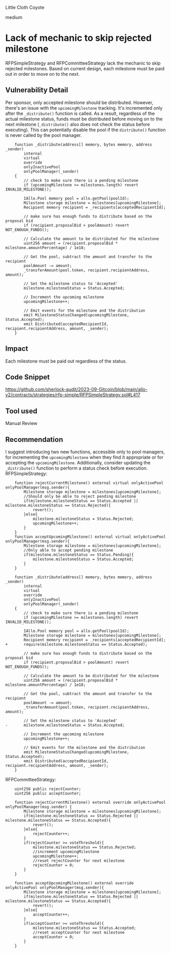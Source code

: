Little Cloth Coyote

medium

# Lack of mechanic to skip rejected milestone
RFPSimpleStrategy and RFPCommitteeStrategy lack the mechanic to skip rejected milestones. Based on current design, each milestone must be paid out in order to move on to the next.

## Vulnerability Detail
Per sponsor, only accepted milestone should be distributed.
However, there's an issue with the `upcomingMilestone` tracking. It's incremented only after the `_distribute()` function is called. As a result, regardless of the actual milestone status, funds must be distributed before moving on to the next milestone (`_distribute()` also does not check the status before executing). This can potentially disable the pool if the `distribute()` function is never called by the pool manager.

```solidity
    function _distribute(address[] memory, bytes memory, address _sender)
        internal
        virtual
        override
        onlyInactivePool
        onlyPoolManager(_sender)
    {
        // check to make sure there is a pending milestone
        if (upcomingMilestone >= milestones.length) revert INVALID_MILESTONE();

        IAllo.Pool memory pool = allo.getPool(poolId);
        Milestone storage milestone = milestones[upcomingMilestone];
        Recipient memory recipient = _recipients[acceptedRecipientId];

        // make sure has enough funds to distribute based on the proposal bid
        if (recipient.proposalBid > poolAmount) revert NOT_ENOUGH_FUNDS();

        // Calculate the amount to be distributed for the milestone
        uint256 amount = (recipient.proposalBid * milestone.amountPercentage) / 1e18;

        // Get the pool, subtract the amount and transfer to the recipient
        poolAmount -= amount;
        _transferAmount(pool.token, recipient.recipientAddress, amount);

        // Set the milestone status to 'Accepted'
        milestone.milestoneStatus = Status.Accepted;

        // Increment the upcoming milestone
        upcomingMilestone++;

        // Emit events for the milestone and the distribution
        emit MilestoneStatusChanged(upcomingMilestone, Status.Accepted);
        emit Distributed(acceptedRecipientId, recipient.recipientAddress, amount, _sender);
    }
```
## Impact
Each milestone must be paid out regardless of the status.
## Code Snippet
https://github.com/sherlock-audit/2023-09-Gitcoin/blob/main/allo-v2/contracts/strategies/rfp-simple/RFPSimpleStrategy.sol#L417
## Tool used

Manual Review

## Recommendation
I suggest introducing two new functions, accessible only to pool managers, for incrementing the `upcomingMilestone` when they find it appropriate or for accepting the `upcomingMilestone`. Additionally, consider updating the `_distribute()` function to perform a status check before execution.
RFPSimpleStrategy:
```solidity
    function rejectCurrentMilestone() external virtual onlyActivePool onlyPoolManager(msg.sender){
        Milestone storage milestone = milestones[upcomingMilestone];
        //Should only be able to reject pending milestone
        if(milestone.milestoneStatus == Status.Accepted || milestone.milestoneStatus == Status.Rejected){
            revert();
        }else{
            milestone.milestoneStatus = Status.Rejected;
            upcomingMilestone++;
        }
    }
    function acceptUpcomingMilestone() external virtual onlyActivePool onlyPoolManager(msg.sender){
        Milestone storage milestone = milestones[upcomingMilestone];
        //Only able to accept pending milestone
        if(milestone.milestoneStatus == Status.Pending){
            milestone.milestoneStatus = Status.Accepted;
        }
    }
```
```solidity
    function _distribute(address[] memory, bytes memory, address _sender)
        internal
        virtual
        override
        onlyInactivePool
        onlyPoolManager(_sender)
    {
        // check to make sure there is a pending milestone
        if (upcomingMilestone >= milestones.length) revert INVALID_MILESTONE();

        IAllo.Pool memory pool = allo.getPool(poolId);
        Milestone storage milestone = milestones[upcomingMilestone];
        Recipient memory recipient = _recipients[acceptedRecipientId];
+       require(milestone.milestoneStatus == Status.Accepted);

        // make sure has enough funds to distribute based on the proposal bid
        if (recipient.proposalBid > poolAmount) revert NOT_ENOUGH_FUNDS();

        // Calculate the amount to be distributed for the milestone
        uint256 amount = (recipient.proposalBid * milestone.amountPercentage) / 1e18;

        // Get the pool, subtract the amount and transfer to the recipient
        poolAmount -= amount;
        _transferAmount(pool.token, recipient.recipientAddress, amount);

        // Set the milestone status to 'Accepted'
-       milestone.milestoneStatus = Status.Accepted;

        // Increment the upcoming milestone
        upcomingMilestone++;

        // Emit events for the milestone and the distribution
        emit MilestoneStatusChanged(upcomingMilestone, Status.Accepted);
        emit Distributed(acceptedRecipientId, recipient.recipientAddress, amount, _sender);
    }
```
RFPCommitteeStrategy:
```solidity
    uint256 public rejectCounter;
    uint256 public acceptCounter;

    function rejectCurrentMilestone() external override onlyActivePool onlyPoolManager(msg.sender) {
        Milestone storage milestone = milestones[upcomingMilestone];
        if(milestone.milestoneStatus == Status.Rejected || milestone.milestoneStatus == Status.Accepted){
            revert();
        }else{
            rejectCounter++;
        }
        if(rejectCounter >= voteThreshold){
            milestone.milestoneStatus == Status.Rejected;
            //increment upcomingMilestone
            upcomingMilestone++;
            //reset rejectCounter for next milestone 
            rejectCounter = 0;
        }
    }

    function acceptUpcomingMilestone() external override onlyActivePool onlyPoolManager(msg.sender){
        Milestone storage milestone = milestones[upcomingMilestone];
        if(milestone.milestoneStatus == Status.Rejected || milestone.milestoneStatus == Status.Accepted){
            revert();
        }else{
            acceptCounter++;
        }
        if(acceptCounter >= voteThreshold){
            milestone.milestoneStatus == Status.Accepted;
            //reset acceptCounter for next milestone
            acceptCounter = 0;
        }
    }
```